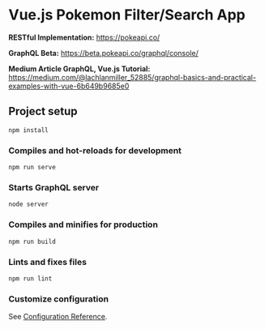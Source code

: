 # Vue.js Pokemon Filter/Search App

**RESTful Implementation:** https://pokeapi.co/

**GraphQL Beta:** https://beta.pokeapi.co/graphql/console/

**Medium Article GraphQL, Vue.js Tutorial:** https://medium.com/@lachlanmiller_52885/graphql-basics-and-practical-examples-with-vue-6b649b9685e0


## Project setup
```
npm install
```

### Compiles and hot-reloads for development
```
npm run serve
```

### Starts GraphQL server
```
node server
```

### Compiles and minifies for production
```
npm run build
```

### Lints and fixes files
```
npm run lint
```

### Customize configuration
See [Configuration Reference](https://cli.vuejs.org/config/).
